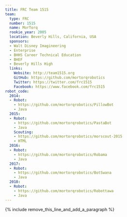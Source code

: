 ```yaml
---
title: FRC Team 1515
team:
  type: FRC
  number: 1515
  name: MorTorq
  rookie_year: 2005
  location: Beverly Hills, California, USA
  sponsors:
  - Walt Disney Imagineering
  - Enterprise
  - BHHS Career Technical Education
  - BHEF
  - Beverly Hills High
  links:
    Website: http://team1515.org
    GitHub: https://github.com/mortorqrobotics
    Twitter: https://twitter.com/frc1515
    Facebook: https://www.facebook.com/frc1515
robot_code:
  2014:
  - Robot:
    - https://github.com/mortorqrobotics/PillowBot
    - Java
  2015:
  - Robot:
    - https://github.com/mortorqrobotics/PastaBot
    - Java
    Scouting:
    - https://github.com/mortorqrobotics/morscout-2015
    - HTML
  2016:
  - Robot:
    - https://github.com/mortorqrobotics/Robama
    - Java
  2017:
  - Robot:
    - https://github.com/mortorqrobotics/BotSwana
    - Java
  2018:
  - Robot:
    - https://github.com/mortorqrobotics/Robottawa
    - Java
---
```


{% include remove_this_line_and_add_a_paragraph %}